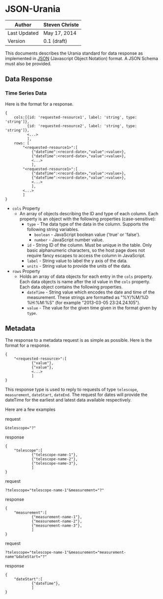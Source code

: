 # JSON-Urania

|Author| Steven Christe|
|-------| --------------|
|Last Updated | May 17, 2014 |
| Version | 0.1 (draft)

This documents describes the Urania standard for data response as implemented in [JSON](http://json.org)
(Javascript Object Notation) format. A JSON Schema must also be provided.

## Data Response


### Time Series Data

Here is the format for a response.

```
{
    cols:[{id: 'requested-resource1', label: 'string', type: 'string']},
          {id: 'requested-resource2', label: 'string', type: 'string']},
          <...>
          ],
    rows: [
        "<requested-resource1>":[
            {"dateTime":<record-date>,"value":<value>},
            {"dateTime":<record-date>,"value":<value>},
            <...>
            ],
        "<requested-resource1>":[
            {"dateTime":<record-date>,"value":<value>},
            {"dateTime":<record-date>,"value":<value>},
            <...>
            ],
        <...>
        ]
}
```

* `cols` Property
    * An array of objects describing the ID and type of each column. Each property is an object with the following properties (case-sensitive):
        * `type` - The data type of the data in the column. Supports the following string variables.
            * `boolean` - JavaScript boolean value ('true' or 'false').
            * `number` - JavaScript number value.
        * `id` - String ID of the column. Must be unique in the table. Only basic alphanumeric characters, so the host page does not require fancy escapes to access the column in JavaScript.
        * `label` - String value to label the y axis of the data.
        * `units` - String value to provide the units of the data.
* `rows` Property
    * Holds an array of data objects for each entry in the `cols` property. Each data objects is name after the id value in the `cols` property. Each data object contains the following properties.
        * `dateTime` - String value which encodes the date and time of the measurement. These strings are formatted as "%Y/%M/%D %H:%M:%S" (for example "2013-03-05 23:24.24.105").
        * `value` - The value for the given time given in the format given by `type`.
        
## Metadata

The response to a metadata request is as simple as possible. Here is the format for a response.

```
{
    "<requested-resource>":[
            {"value"},
            {"value"},
            <...>
            ]
}
```
This response type is used to reply to requests of type `telescope`, `measurement`, `dateStart`, `dateEnd`. The request for dates will provide the dateTime for the earliest and latest data available respectively.

Here are a few examples

request 

```
&telescope="?"
```

response

```
{
    "telescope":[
            {"telescope-name-1"},
            {"telescope-name-2"},
            {"telescope-name-3"},
            ]
}
```

request

```
?telescope="telescope-name-1"&measurement="?"
```
response

```
{
    "measurement":[
            {"measurement-name-1"},
            {"measurement-name-2"},
            {"measurement-name-3"},
            ]
}
```

request

```
?telescope="telescope-name-1"&measurement="measurement-name"&dateStart="?"
```
response

```
{
    "dateStart":[
            {"dateTime"},
            ]
}
```
